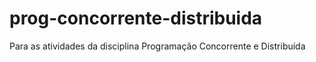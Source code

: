 # prog-concorrente-distribuida
Para as atividades da disciplina Programação Concorrente e Distribuída
